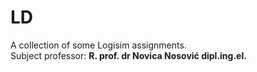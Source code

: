 # LD
A collection of some Logisim assignments.<br>
Subject professor: **R. prof. dr Novica Nosović dipl.ing.el.**
